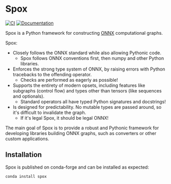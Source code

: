 # Spox

[![CI](https://github.com/Quantco/spox/actions/workflows/ci.yml/badge.svg)](https://github.com/Quantco/spox/actions/workflows/ci.yml)
[![Documentation](https://img.shields.io/badge/docs-latest-success?style=plastic)](https://docs.dev.quantco.cloud/qc-github-artifacts/Quantco/spox/latest/index.html)

Spox is a Python framework for constructing [ONNX](https://github.com/onnx/onnx/) computational graphs.

Spox:

- Closely follows the ONNX standard while also allowing Pythonic code.
  - Spox follows ONNX conventions first, then numpy and other Python libraries.
- Enforces the strong type system of ONNX, by raising errors with Python tracebacks to the offending operator.
  - Checks are performed as eagerly as possible!
- Supports the entirety of modern opsets, including features like subgraphs (control flow) and types other than tensors (like sequences and optionals).
  - Standard operators all have typed Python signatures and docstrings!
- Is designed for predictability. No mutable types are passed around, so it's difficult to invalidate the graph.
  - If it's legal Spox, it should be legal ONNX!

The main goal of Spox is to provide a robust and Pythonic framework for developing libraries building ONNX graphs, such as converters or other custom applications.

## Installation

Spox is published on conda-forge and can be installed as expected:

```bash
conda install spox
```
